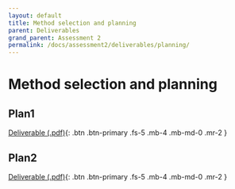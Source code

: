 ```yaml
---
layout: default
title: Method selection and planning
parent: Deliverables
grand_parent: Assessment 2
permalink: /docs/assessment2/deliverables/planning/
---
```


# Method selection and planning

## Plan1 

[Deliverable (.pdf)](https://github.com/Dragon-Boat-Z/Assessment2/blob/website/docs/assets/assessment2/deliverables/Plan1.pdf){: .btn .btn-primary .fs-5 .mb-4 .mb-md-0 .mr-2 }

## Plan2

[Deliverable (.pdf)](https://github.com/Dragon-Boat-Z/Assessment2/blob/website/docs/assets/assessment2/deliverables/Plan2.pdf){: .btn .btn-primary .fs-5 .mb-4 .mb-md-0 .mr-2 }
